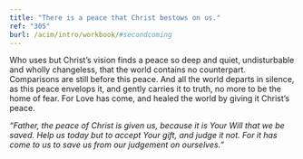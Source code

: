 ```yaml
---
title: "There is a peace that Christ bestows on us."
ref: "305"
burl: /acim/intro/workbook/#secondcoming
---
```


Who uses but Christ’s vision finds a peace so deep and quiet,
undisturbable and wholly changeless, that the world contains no
counterpart. Comparisons are still before this peace. And all the world
departs in silence, as this peace envelops it, and gently carries it to
truth, no more to be the home of fear. For Love has come, and healed the
world by giving it Christ’s peace.

*“Father, the peace of Christ is given us, because it is Your Will that
we be saved. Help us today but to accept Your gift, and judge it not.
For it has come to us to save us from our judgement on ourselves.”*


